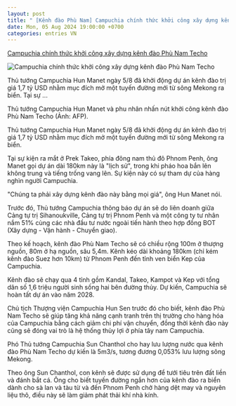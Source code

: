 ```yaml
---
layout: post
title: " [Kênh đào Phù Nam] Campuchia chính thức khởi công xây dựng kênh đào Phù Nam Techo"
date: Mon, 05 Aug 2024 19:00:00 +0700
categories: entries VN
---
```

[Campuchia chính thức khởi công xây dựng kênh đào Phù Nam Techo](https://dantri.com.vn/the-gioi/campuchia-chinh-thuc-khoi-cong-xay-dung-kenh-dao-phu-nam-techo-20240805140541488.htm)

![Campuchia chính thức khởi công xây dựng kênh đào Phù Nam Techo](https://cdnphoto.dantri.com.vn/IMDo9CLWpCtKpEGrBTa1A26lzXk=/zoom/1200_630/2024/08/05/phu-nam-techo-1-1722843310273237313860afp-crop-1722852553558.jpeg)

Thủ tướng Campuchia Hun Manet ngày 5/8 đã khởi động dự án kênh đào trị giá 1,7 tỷ USD nhằm mục đích mở một tuyến đường mới từ sông Mekong ra biển. Tại sự ...

Thủ tướng Campuchia Hun Manet và phu nhân nhấn nút khởi công kênh đào Phù Nam Techo (Ảnh: AFP).

Thủ tướng Campuchia Hun Manet ngày 5/8 đã khởi động dự án kênh đào trị giá 1,7 tỷ USD nhằm mục đích mở một tuyến đường mới từ sông Mekong ra biển.

Tại sự kiện ra mắt ở Prek Takeo, phía đông nam thủ đô Phnom Penh, ông Manet gọi dự án dài 180km này là "lịch sử", trong khi pháo hoa bắn lên không trung và tiếng trống vang lên. Sự kiện này có sự tham dự của hàng nghìn người Campuchia.

"Chúng ta phải xây dựng kênh đào này bằng mọi giá", ông Hun Manet nói.

Trước đó, Thủ tướng Campuchia thông báo dự án sẽ do liên doanh giữa Cảng tự trị Sihanoukville, Cảng tự trị Phnom Penh và một công ty tư nhân nắm 51% cùng các nhà đầu tư nước ngoài tiến hành theo hợp đồng BOT (Xây dựng - Vận hành - Chuyển giao).

Theo kế hoạch, kênh đào Phù Nam Techo sẽ có chiều rộng 100m ở thượng nguồn, 80m ở hạ nguồn, sâu 5,4m. Kênh kéo dài khoảng 180km (chỉ kém kênh đào Suez hơn 10km) từ Phnom Penh đến tỉnh ven biển Kep của Campuchia.

Kênh đào sẽ chạy qua 4 tỉnh gồm Kandal, Takeo, Kampot và Kep với tổng dân số 1,6 triệu người sinh sống hai bên đường thủy. Dự kiến, Campuchia sẽ hoàn tất dự án vào năm 2028.

Chủ tịch Thượng viện Campuchia Hun Sen trước đó cho biết, kênh đào Phù Nam Techo sẽ giúp tăng khả năng cạnh tranh trên thị trường cho hàng hóa của Campuchia bằng cách giảm chi phí vận chuyển, đồng thời kênh đào này cũng sẽ đóng vai trò là hệ thống thủy lợi ở phía tây nam Campuchia.

Phó Thủ tướng Campuchia Sun Chanthol cho hay lưu lượng nước qua kênh đào Phù Nam Techo dự kiến là 5m3/s, tương đương 0,053% lưu lượng sông Mekong.

Theo ông Sun Chanthol, con kênh sẽ được sử dụng để tưới tiêu trên đất liền và đánh bắt cá. Ông cho biết tuyến đường ngắn hơn của kênh đào ra biển dành cho sà lan và tàu từ và đến Phnom Penh chở hàng dệt may và nguyên liệu thô, điều này sẽ làm giảm phát thải khí nhà kính.

